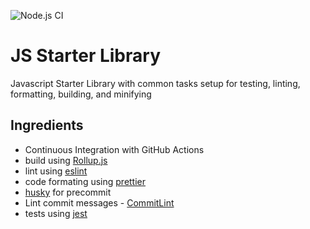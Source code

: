 ![Node.js CI](https://github.com/davezen1/js-library-starter/workflows/Node.js%20CI/badge.svg)

# JS Starter Library

Javascript Starter Library with common tasks setup for testing, linting, formatting, building, and minifying

##

## Ingredients

- Continuous Integration with GitHub Actions
- build using [Rollup.js](https://rollupjs.org/guide/en/)
- lint using [eslint](https://eslint.org/)
- code formating using [prettier](https://prettier.io/)
- [husky](https://github.com/typicode/husky) for precommit
- Lint commit messages - [CommitLint](https://commitlint.js.org/#/)
- tests using [jest](https://jestjs.io/)
